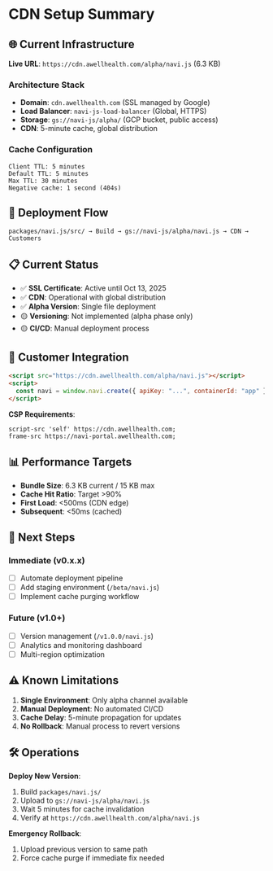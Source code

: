 # CDN Setup Summary

## 🌐 Current Infrastructure

**Live URL**: `https://cdn.awellhealth.com/alpha/navi.js` (6.3 KB)

### Architecture Stack

- **Domain**: `cdn.awellhealth.com` (SSL managed by Google)
- **Load Balancer**: `navi-js-load-balancer` (Global, HTTPS)
- **Storage**: `gs://navi-js/alpha/` (GCP bucket, public access)
- **CDN**: 5-minute cache, global distribution

### Cache Configuration

```
Client TTL: 5 minutes
Default TTL: 5 minutes
Max TTL: 30 minutes
Negative cache: 1 second (404s)
```

## 🚀 Deployment Flow

```
packages/navi.js/src/ → Build → gs://navi-js/alpha/navi.js → CDN → Customers
```

## 📋 Current Status

- ✅ **SSL Certificate**: Active until Oct 13, 2025
- ✅ **CDN**: Operational with global distribution
- ✅ **Alpha Version**: Single file deployment
- 🟡 **Versioning**: Not implemented (alpha phase only)
- 🟡 **CI/CD**: Manual deployment process

## 🎯 Customer Integration

```html
<script src="https://cdn.awellhealth.com/alpha/navi.js"></script>
<script>
  const navi = window.navi.create({ apiKey: "...", containerId: "app" });
</script>
```

**CSP Requirements**:

```
script-src 'self' https://cdn.awellhealth.com;
frame-src https://navi-portal.awellhealth.com;
```

## 📊 Performance Targets

- **Bundle Size**: 6.3 KB current / 15 KB max
- **Cache Hit Ratio**: Target >90%
- **First Load**: <500ms (CDN edge)
- **Subsequent**: <50ms (cached)

## 🔄 Next Steps

### Immediate (v0.x.x)

- [ ] Automate deployment pipeline
- [ ] Add staging environment (`/beta/navi.js`)
- [ ] Implement cache purging workflow

### Future (v1.0+)

- [ ] Version management (`/v1.0.0/navi.js`)
- [ ] Analytics and monitoring dashboard
- [ ] Multi-region optimization

## ⚠️ Known Limitations

1. **Single Environment**: Only alpha channel available
2. **Manual Deployment**: No automated CI/CD
3. **Cache Delay**: 5-minute propagation for updates
4. **No Rollback**: Manual process to revert versions

## 🛠️ Operations

**Deploy New Version**:

1. Build `packages/navi.js/`
2. Upload to `gs://navi-js/alpha/navi.js`
3. Wait 5 minutes for cache invalidation
4. Verify at `https://cdn.awellhealth.com/alpha/navi.js`

**Emergency Rollback**:

1. Upload previous version to same path
2. Force cache purge if immediate fix needed
